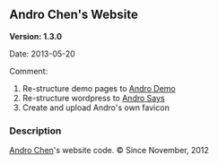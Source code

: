 ## Andro Chen's Website

**Version: 1.3.0**

Date: 2013-05-20

Comment: 

1. Re-structure demo pages to [Andro Demo](http://androchen.qov.tw/demos)
2. Re-structure wordpress to [Andro Says](http://androsays.qov.tw)
3. Create and upload Andro's own favicon

### Description

[Andro Chen](http://androchen.qov.tw)'s website code. © Since November, 2012

